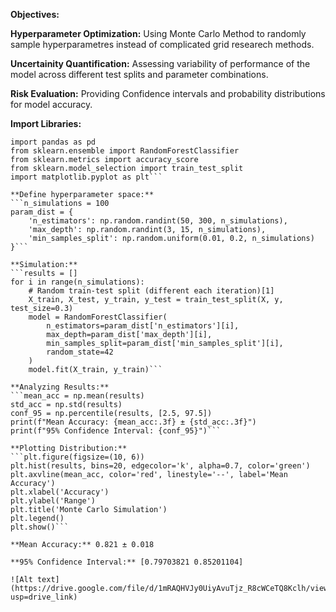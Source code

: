 **Objectives:**   

**Hyperparameter Optimization:** Using Monte Carlo Method to randomly sample hyperparametres instead of complicated grid researech methods.   

**Uncertainity Quantification:** Assessing variability of performance of the model across different test splits and parameter combinations.   

**Risk Evaluation:** Providing Confidence intervals and probability distributions for model accuracy.   


**Import Libraries:** 
```import numpy as np
import pandas as pd
from sklearn.ensemble import RandomForestClassifier
from sklearn.metrics import accuracy_score
from sklearn.model_selection import train_test_split
import matplotlib.pyplot as plt```

**Define hyperparameter space:** 
```n_simulations = 100
param_dist = {
    'n_estimators': np.random.randint(50, 300, n_simulations),
    'max_depth': np.random.randint(3, 15, n_simulations),
    'min_samples_split': np.random.uniform(0.01, 0.2, n_simulations)
}```

**Simulation:**  
```results = []
for i in range(n_simulations):
    # Random train-test split (different each iteration)[1]
    X_train, X_test, y_train, y_test = train_test_split(X, y, test_size=0.3)
    model = RandomForestClassifier(
        n_estimators=param_dist['n_estimators'][i],
        max_depth=param_dist['max_depth'][i],
        min_samples_split=param_dist['min_samples_split'][i],
        random_state=42
    )
    model.fit(X_train, y_train)```

**Analyzing Results:** 
```mean_acc = np.mean(results)
std_acc = np.std(results)
conf_95 = np.percentile(results, [2.5, 97.5])
print(f"Mean Accuracy: {mean_acc:.3f} ± {std_acc:.3f}")
print(f"95% Confidence Interval: {conf_95}")```

**Plotting Distribution:** 
```plt.figure(figsize=(10, 6))
plt.hist(results, bins=20, edgecolor='k', alpha=0.7, color='green')
plt.axvline(mean_acc, color='red', linestyle='--', label='Mean Accuracy')
plt.xlabel('Accuracy')
plt.ylabel('Range')
plt.title('Monte Carlo Simulation')
plt.legend()
plt.show()```

**Mean Accuracy:** 0.821 ± 0.018

**95% Confidence Interval:** [0.79703821 0.85201104]

![Alt text](https://drive.google.com/file/d/1mRAQHVJy0UiyAvuTjz_R8cWCeTQ8Kclh/view?usp=drive_link) 












